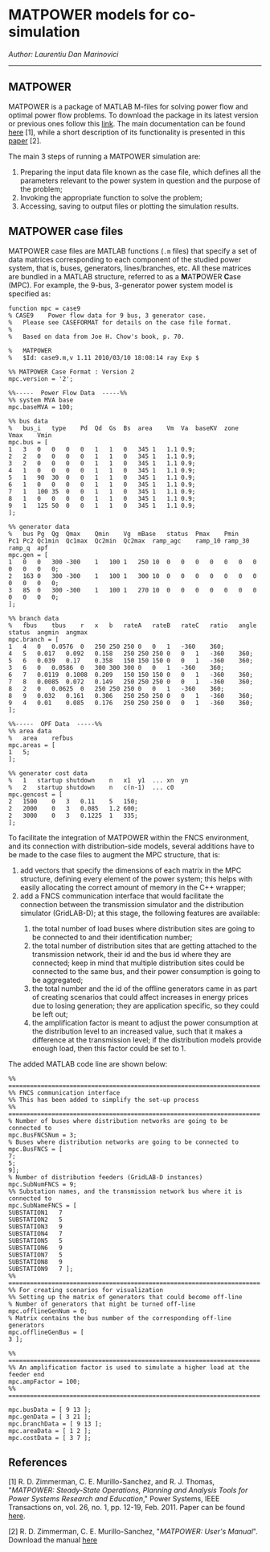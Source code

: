 # MATPOWER models for co-simulation #

*Author: Laurentiu Dan Marinovici*
****************************************

## MATPOWER ##

MATPOWER is a package of MATLAB M-files for solving power flow and optimal power flow problems. To download the package in its latest version or previous ones follow this [link][link2MATPOWER]. The main documentation can be found [here][link2MATPOWERMan] [1], while a short description of its functionality is presented in this [paper][link2MATPOWERpaper] [2].

The main 3 steps of running a MATPOWER simulation are:
<ol>
  <li>Preparing the input data file known as the case file, which defines all the parameters relevant to the power system in question and the purpose of the problem;</li>
  <li>Invoking the appropriate function to solve the problem;</li>
  <li>Accessing, saving to output files or plotting the simulation results.</li>
</ol>

## MATPOWER case files ##

MATPOWER case files are MATLAB functions (``.m`` files) that specify a set of data matrices corresponding to each component of the studied power system, that is, buses, generators, lines/branches, etc. All these matrices are bundled in a MATLAB structure, referred to as a **M**AT**P**OWER **C**ase (MPC). For example, the 9-bus, 3-generator power system model is specified as:
```
function mpc = case9
% CASE9    Power flow data for 9 bus, 3 generator case.
%   Please see CASEFORMAT for details on the case file format.
%
%   Based on data from Joe H. Chow's book, p. 70.

%   MATPOWER
%   $Id: case9.m,v 1.11 2010/03/10 18:08:14 ray Exp $

%% MATPOWER Case Format : Version 2
mpc.version = '2';

%%-----  Power Flow Data  -----%%
%% system MVA base
mpc.baseMVA = 100;

%% bus data
%	bus_i	type	Pd	Qd	Gs	Bs	area	Vm	Va	baseKV	zone	Vmax	Vmin
mpc.bus = [
1	3	0	0	0	0	1	1	0	345	1	1.1	0.9;
2	2	0	0	0	0	1	1	0	345	1	1.1	0.9;
3	2	0	0	0	0	1	1	0	345	1	1.1	0.9;
4	1	0	0	0	0	1	1	0	345	1	1.1	0.9;
5	1	90	30	0	0	1	1	0	345	1	1.1	0.9;
6	1	0	0	0	0	1	1	0	345	1	1.1	0.9;
7	1	100	35	0	0	1	1	0	345	1	1.1	0.9;
8	1	0	0	0	0	1	1	0	345	1	1.1	0.9;
9	1	125	50	0	0	1	1	0	345	1	1.1	0.9;
];

%% generator data
%	bus	Pg	Qg	Qmax	Qmin	Vg	mBase	status	Pmax	Pmin	Pc1	Pc2	Qc1min	Qc1max	Qc2min	Qc2max	ramp_agc	ramp_10	ramp_30	ramp_q	apf
mpc.gen = [
1	0	0	300	-300	1	100	1	250	10	0	0	0	0	0	0	0	0	0	0	0;
2	163	0	300	-300	1	100	1	300	10	0	0	0	0	0	0	0	0	0	0	0;
3	85	0	300	-300	1	100	1	270	10	0	0	0	0	0	0	0	0	0	0	0;
];

%% branch data
%	fbus	tbus	r	x	b	rateA	rateB	rateC	ratio	angle	status	angmin	angmax
mpc.branch = [
1	4	0	0.0576	0	250	250	250	0	0	1	-360	360;
4	5	0.017	0.092	0.158	250	250	250	0	0	1	-360	360;
5	6	0.039	0.17	0.358	150	150	150	0	0	1	-360	360;
3	6	0	0.0586	0	300	300	300	0	0	1	-360	360;
6	7	0.0119	0.1008	0.209	150	150	150	0	0	1	-360	360;
7	8	0.0085	0.072	0.149	250	250	250	0	0	1	-360	360;
8	2	0	0.0625	0	250	250	250	0	0	1	-360	360;
8	9	0.032	0.161	0.306	250	250	250	0	0	1	-360	360;
9	4	0.01	0.085	0.176	250	250	250	0	0	1	-360	360;
];

%%-----  OPF Data  -----%%
%% area data
%	area	refbus
mpc.areas = [
1	5;
];

%% generator cost data
%	1	startup	shutdown	n	x1	y1	...	xn	yn
%	2	startup	shutdown	n	c(n-1)	...	c0
mpc.gencost = [
2	1500	0	3	0.11	5	150;
2	2000	0	3	0.085	1.2	600;
2	3000	0	3	0.1225	1	335;
];
```

To facilitate the integration of MATPOWER within the FNCS environment, and its connection with distribution-side models, several additions have to be made to the case files to augment the MPC structure, that is:
<ol>
  <li>add vectors that specify the dimensions of each matrix in the MPC structure, defining every element of the power system; this helps with easily allocating the correct amount of memory in the C++ wrapper;</li>
  <li>add a FNCS communication interface that would facilitate the connection between the transmission simulator and the distribution simulator (GridLAB-D); at this stage, the following features are available:</li>
    <ol>
      <li>the total number of load buses where distribution sites are going to be connected to and their identification number;</li>
      <li>the total number of distribution sites that are getting attached to the transmission network, their id and the bus id where they are connected; keep in mind that multiple distribution sites could be connected to the same bus, and their power consumption is going to be aggregated;</li>
      <li>the total number and the id of the offline generators came in as part of creating scenarios that could affect increases in energy prices due to losing generation; they are application specific, so they could be left out;</li>
      <li>the amplification factor is meant to adjust the power consumption at the distribution level to an increased value, such that it makes a difference at the transmission level; if the distribution models provide enough load, then this factor could be set to 1.</li>
    </ol>
</ol>

The added MATLAB code line are shown below:
```
%% ======================================================================
%% FNCS communication interface
%% This has been added to simplify the set-up process
%% ======================================================================
% Number of buses where distribution networks are going to be connected to
mpc.BusFNCSNum = 3;
% Buses where distribution networks are going to be connected to
mpc.BusFNCS = [
7;
5;
9];
% Number of distribution feeders (GridLAB-D instances)
mpc.SubNumFNCS = 9;
%% Substation names, and the transmission network bus where it is connected to
mpc.SubNameFNCS = [
SUBSTATION1   7
SUBSTATION2   5
SUBSTATION3   9
SUBSTATION4   7
SUBSTATION5   5
SUBSTATION6   9
SUBSTATION7   5
SUBSTATION8   9
SUBSTATION9   7 ];
%% ======================================================================
%% For creating scenarios for visualization
%% Setting up the matrix of generators that could become off-line
% Number of generators that might be turned off-line
mpc.offlineGenNum = 0;
% Matrix contains the bus number of the corresponding off-line generators
mpc.offlineGenBus = [
3 ];       

%% ======================================================================
%% An amplification factor is used to simulate a higher load at the feeder end
mpc.ampFactor = 100;
%% ======================================================================

mpc.busData = [ 9 13 ];
mpc.genData = [ 3 21 ];
mpc.branchData = [ 9 13 ];
mpc.areaData = [ 1 2 ];
mpc.costData = [ 3 7 ];
```
## References ##
[1] R. D. Zimmerman, C. E. Murillo-Sanchez, and R. J. Thomas, "*MATPOWER: Steady-State Operations, Planning and Analysis Tools for Power Systems Research and Education*," Power Systems, IEEE Transactions on, vol. 26, no. 1, pp. 12-19, Feb. 2011. Paper can be found [here][link2MATPOWERpaper].

[2] R. D. Zimmerman, C. E. Murillo-Sanchez, "*MATPOWER: User's Manual*". Download the manual [here][link2MATPOWERman]

[link2MATPOWER]: http://www.pserc.cornell.edu/matpower/ "MATPOWER site"
[link2MATPOWERMan]: http://www.pserc.cornell.edu/matpower/MATPOWER-manual.pdf "MATPOWER manual"
[link2MATPOWERpaper]: http://www.pserc.cornell.edu/matpower/MATPOWER-paper.pdf "MATPOWER paper"
